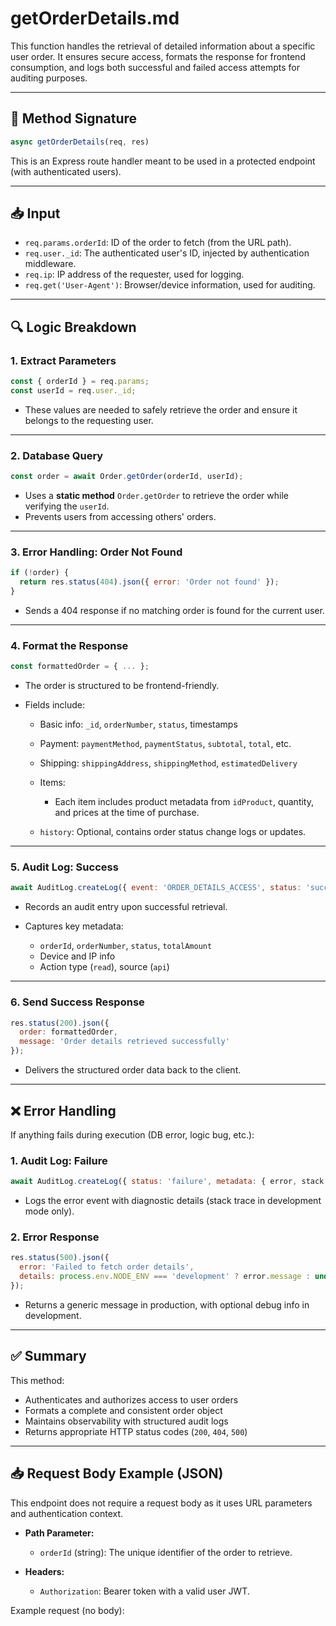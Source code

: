 # getOrderDetails.md

This function handles the retrieval of detailed information about a specific user order. It ensures secure access, formats the response for frontend consumption, and logs both successful and failed access attempts for auditing purposes.

---

## 🔧 Method Signature

```js
async getOrderDetails(req, res)
````

This is an Express route handler meant to be used in a protected endpoint (with authenticated users).

---

## 📥 Input

* `req.params.orderId`: ID of the order to fetch (from the URL path).
* `req.user._id`: The authenticated user's ID, injected by authentication middleware.
* `req.ip`: IP address of the requester, used for logging.
* `req.get('User-Agent')`: Browser/device information, used for auditing.

---

## 🔍 Logic Breakdown

### 1. **Extract Parameters**

```js
const { orderId } = req.params;
const userId = req.user._id;
```

* These values are needed to safely retrieve the order and ensure it belongs to the requesting user.

---

### 2. **Database Query**

```js
const order = await Order.getOrder(orderId, userId);
```

* Uses a **static method** `Order.getOrder` to retrieve the order while verifying the `userId`.
* Prevents users from accessing others' orders.

---

### 3. **Error Handling: Order Not Found**

```js
if (!order) {
  return res.status(404).json({ error: 'Order not found' });
}
```

* Sends a 404 response if no matching order is found for the current user.

---

### 4. **Format the Response**

```js
const formattedOrder = { ... };
```

* The order is structured to be frontend-friendly.
* Fields include:

  * Basic info: `_id`, `orderNumber`, `status`, timestamps
  * Payment: `paymentMethod`, `paymentStatus`, `subtotal`, `total`, etc.
  * Shipping: `shippingAddress`, `shippingMethod`, `estimatedDelivery`
  * Items:

    * Each item includes product metadata from `idProduct`, quantity, and prices at the time of purchase.
  * `history`: Optional, contains order status change logs or updates.

---

### 5. **Audit Log: Success**

```js
await AuditLog.createLog({ event: 'ORDER_DETAILS_ACCESS', status: 'success', ... });
```

* Records an audit entry upon successful retrieval.
* Captures key metadata:

  * `orderId`, `orderNumber`, `status`, `totalAmount`
  * Device and IP info
  * Action type (`read`), source (`api`)

---

### 6. **Send Success Response**

```js
res.status(200).json({
  order: formattedOrder,
  message: 'Order details retrieved successfully'
});
```

* Delivers the structured order data back to the client.

---

## ❌ Error Handling

If anything fails during execution (DB error, logic bug, etc.):

### 1. **Audit Log: Failure**

```js
await AuditLog.createLog({ status: 'failure', metadata: { error, stack } });
```

* Logs the error event with diagnostic details (stack trace in development mode only).

### 2. **Error Response**

```js
res.status(500).json({
  error: 'Failed to fetch order details',
  details: process.env.NODE_ENV === 'development' ? error.message : undefined
});
```

* Returns a generic message in production, with optional debug info in development.

---

## ✅ Summary

This method:

* Authenticates and authorizes access to user orders
* Formats a complete and consistent order object
* Maintains observability with structured audit logs
* Returns appropriate HTTP status codes (`200`, `404`, `500`)

---

## 📥 Request Body Example (JSON)

This endpoint does not require a request body as it uses URL parameters and authentication context.

- **Path Parameter:**
  - `orderId` (string): The unique identifier of the order to retrieve.

- **Headers:**
  - `Authorization`: Bearer token with a valid user JWT.
  
Example request (no body):
